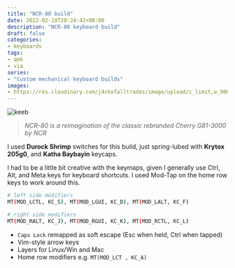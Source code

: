 ```yaml
---
title: "NCR-80 build"
date: 2022-02-18T20:24:42+08:00
description: "NCR-80 keyboard build"
draft: false
categories:
- keyboards
tags:
- qmk
- via
series:
- "Custom mechanical keyboard builds"
images: 
- https://res.cloudinary.com/j4ckofalltrades/image/upload/c_limit,w_900,g_face/v1645196848/keebs/ncr80/ncr-80_vnf9hq.jpg
---
```


![keeb](https://res.cloudinary.com/j4ckofalltrades/image/upload/c_limit,w_900/v1645196848/keebs/ncr80/ncr-80_vnf9hq.jpg)

> *NCR-80 is a reimagination of the classic rebranded Cherry G81-3000 by NCR*

I used **Durock Shrimp** switches for this build, just spring-lubed with **Krytox 205g0**, and **Katha Baybayin** keycaps.

I had to be a little bit creative with the keymaps, given I generally use Ctrl, Alt, and Meta keys for keyboard shortcuts. I used Mod-Tap on the home row keys to work around this.

```bash
# left side modifiers
MT(MOD_LCTL, KC_S), MT(MOD_LGUI, KC_D), MT(MOD_LALT, KC_F)

# right side modifiers
MT(MOD_RALT, KC_J), MT(MOD_RGUI, KC_K), MT(MOD_RCTL, KC_L)
```

- `Caps Lock` remapped as soft escape (Esc when held, Ctrl when tapped)
- Vim-style arrow keys
- Layers for Linux/Win and Mac
- Home row modifiers e.g. `MT(MOD_LCT , KC_A)`
